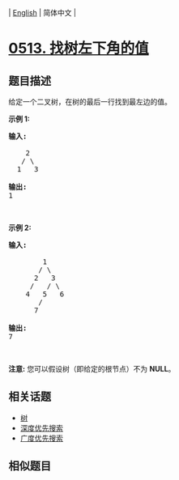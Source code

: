 
| [English](README_EN.md) | 简体中文 |
# [0513. 找树左下角的值](https://leetcode-cn.com/problems/find-bottom-left-tree-value/)
## 题目描述
<p>给定一个二叉树，在树的最后一行找到最左边的值。</p>

<p><strong>示例 1:</strong></p>

<pre>
<strong>输入:</strong>

    2
   / \
  1   3

<strong>输出:</strong>
1
</pre>

<p>&nbsp;</p>

<p><strong>示例 2: </strong></p>

<pre>
<strong>输入:</strong>

        1
       / \
      2   3
     /   / \
    4   5   6
       /
      7

<strong>输出:</strong>
7
</pre>

<p>&nbsp;</p>

<p><strong>注意:</strong> 您可以假设树（即给定的根节点）不为 <strong>NULL</strong>。</p>

## 相关话题
- [树](https://leetcode-cn.com/tag/tree)
- [深度优先搜索](https://leetcode-cn.com/tag/depth-first-search)
- [广度优先搜索](https://leetcode-cn.com/tag/breadth-first-search)
## 相似题目


